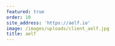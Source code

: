 ```yaml
---
featured: true
order: 10
site_address: 'https://aelf.io'
image: /images/uploads/client_aelf.jpg
title: aelf
---
```

